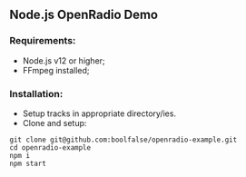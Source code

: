 
## Node.js OpenRadio Demo

### Requirements:

- Node.js v12 or higher;
- FFmpeg installed;

### Installation:

- Setup tracks in appropriate directory/ies.
- Clone and setup:
```
git clone git@github.com:boolfalse/openradio-example.git
cd openradio-example
npm i
npm start
```
